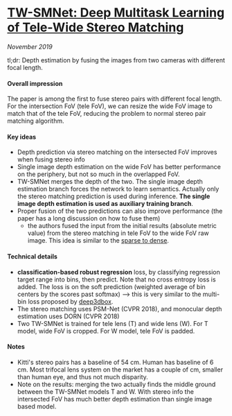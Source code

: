 # [TW-SMNet: Deep Multitask Learning of Tele-Wide Stereo Matching](https://arxiv.org/abs/1906.04463)

_November 2019_

tl;dr: Depth estimation by fusing the images from two cameras with different focal length.

#### Overall impression
The paper is among the first to fuse stereo pairs with different focal length. For the intersection FoV (tele FoV), we can resize the wide FoV image to match that of the tele FoV, reducing the problem to normal stereo pair matching algorithm. 

#### Key ideas
- Depth prediction via stereo matching on the intersected FoV improves when fusing stereo info 
- Single image depth estimation on the wide FoV has better performance on the periphery, but not so much in the overlapped FoV.
- TW-SMNet merges the depth of the two. The single image depth estimation branch forces the network to learn semantics. Actually only the stereo matching prediction is used during inference. **The single image depth estimation is used as auxiliary training branch**.
- Proper fusion of the two predictions can also improve performance (the paper has a long discussion on how to fuse them)
	- the authors fused the input from the initial results (absolute metric value) from the stereo matching in tele FoV to the wide FoV raw image. This idea is similar to the [sparse to dense](sparse_to_dense.md).

#### Technical details
- **classification-based robust regression** loss, by classifying regression target range into bins, then predict. Note that no cross entropy loss is added. The loss is on the soft prediction (weighted average of bin centers by the scores past softmax) --> this is very similar to the multi-bin loss proposed by [deep3dbox](deep3dbox.md).
- The stereo matching uses PSM-Net (CVPR 2018), and monocular depth estimation uses DORN (CVPR 2018)
- Two TW-SMNet is trained for tele lens (T) and wide lens (W). For T model, wide FoV is cropped. For W model, tele FoV is padded.

#### Notes
- Kitti's stereo pairs has a baseline of 54 cm. Human has baseline of 6 cm. Most trifocal lens system on the market has a couple of cm, smaller than human eye, and thus not much disparity.
- Note on the results: merging the two actually finds the middle ground between the TW-SMNet models T and W. With stereo info the intersected FoV has much better depth estimation than single image based model.

